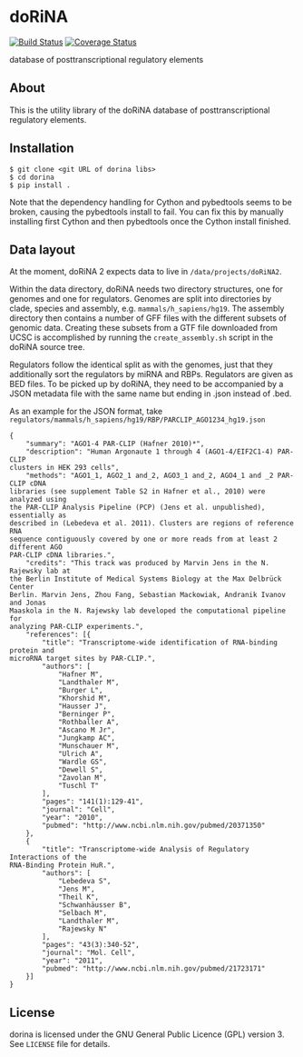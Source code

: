 doRiNA
======

[![Build Status](https://travis-ci.org/dieterich-lab/dorina.svg?branch=master)](https://travis-ci.org/dieterich-lab/dorina.svg?branch=master)
[![Coverage Status](https://coveralls.io/repos/github/dieterich-lab/dorina/badge.svg?branch=master)](https://coveralls.io/github/dieterich-lab/dorina?branch=master)



database of posttranscriptional regulatory elements

About
-----

This is the utility library of the doRiNA database of posttranscriptional regulatory elements.

Installation
------------

```
$ git clone <git URL of dorina libs>
$ cd dorina
$ pip install . 
```

Note that the dependency handling for Cython and pybedtools seems to be broken,
causing the pybedtools install to fail. You can fix this by manually installing
first Cython and then pybedtools once the Cython install finished.

Data layout
-----------

At the moment, doRiNA 2 expects data to live in `/data/projects/doRiNA2`.

Within the data directory, doRiNA needs two directory structures, one for
genomes and one for regulators. Genomes are split into directories by clade,
species and assembly, e.g. `mammals/h_sapiens/hg19`. The assembly directory then
contains a number of GFF files with the different subsets of genomic data.
Creating these subsets from a GTF file downloaded from UCSC is accomplished by
running the `create_assembly.sh` script in the doRiNA source tree.

Regulators follow the identical split as with the genomes, just that they
additionally sort the regulators by miRNA and RBPs. Regulators are given as BED
files. To be picked up by doRiNA, they need to be accompanied by a JSON metadata
file with the same name but ending in .json instead of .bed.

As an example for the JSON format, take
`regulators/mammals/h_sapiens/hg19/RBP/PARCLIP_AGO1234_hg19.json`

```
{
    "summary": "AGO1-4 PAR-CLIP (Hafner 2010)*",
    "description": "Human Argonaute 1 through 4 (AGO1-4/EIF2C1-4) PAR-CLIP
clusters in HEK 293 cells",
    "methods": "AGO1_1, AGO2_1 and_2, AGO3_1 and_2, AGO4_1 and _2 PAR-CLIP cDNA
libraries (see supplement Table S2 in Hafner et al., 2010) were analyzed using
the PAR-CLIP Analysis Pipeline (PCP) (Jens et al. unpublished), essentially as
described in (Lebedeva et al. 2011). Clusters are regions of reference RNA
sequence contiguously covered by one or more reads from at least 2 different AGO
PAR-CLIP cDNA libraries.",
    "credits": "This track was produced by Marvin Jens in the N. Rajewsky lab at
the Berlin Institute of Medical Systems Biology at the Max Delbrück Center
Berlin. Marvin Jens, Zhou Fang, Sebastian Mackowiak, Andranik Ivanov and Jonas
Maaskola in the N. Rajewsky lab developed the computational pipeline for
analyzing PAR-CLIP experiments.",
    "references": [{
        "title": "Transcriptome-wide identification of RNA-binding protein and
microRNA target sites by PAR-CLIP.",
        "authors": [
            "Hafner M",
            "Landthaler M",
            "Burger L",
            "Khorshid M",
            "Hausser J",
            "Berninger P",
            "Rothballer A",
            "Ascano M Jr",
            "Jungkamp AC",
            "Munschauer M",
            "Ulrich A",
            "Wardle GS",
            "Dewell S",
            "Zavolan M",
            "Tuschl T"
        ],
        "pages": "141(1):129-41",
        "journal": "Cell",
        "year": "2010",
        "pubmed": "http://www.ncbi.nlm.nih.gov/pubmed/20371350"
    },
    {
        "title": "Transcriptome-wide Analysis of Regulatory Interactions of the
RNA-Binding Protein HuR.",
        "authors": [
            "Lebedeva S",
            "Jens M",
            "Theil K",
            "Schwanhäusser B",
            "Selbach M",
            "Landthaler M",
            "Rajewsky N"
        ],
        "pages": "43(3):340-52",
        "journal": "Mol. Cell",
        "year": "2011",
        "pubmed": "http://www.ncbi.nlm.nih.gov/pubmed/21723171"
    }]
}
```

License
-------

dorina is licensed under the GNU General Public Licence (GPL) version 3.
See `LICENSE` file for details.
